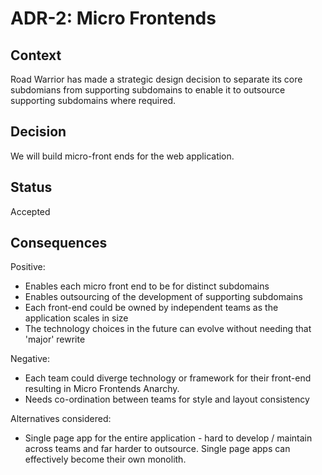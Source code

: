 # ADR-2: Micro Frontends

## Context

Road Warrior has made a strategic design decision to separate its core subdomians from supporting subdomains to enable it to outsource supporting subdomains where required.

## Decision

We will build micro-front ends for the web application.

## Status

Accepted

## Consequences

Positive:

- Enables each micro front end to be for distinct subdomains 
- Enables outsourcing of the development of supporting subdomains
- Each front-end could be owned by independent teams as the application scales in size
- The technology choices in the future can evolve without needing that 'major' rewrite

Negative:

- Each team could diverge technology or framework for their front-end resulting in Micro Frontends Anarchy. 
- Needs co-ordination between teams for style and layout consistency

Alternatives considered:

- Single page app for the entire application - hard to develop / maintain across teams and far harder to outsource. Single page apps can effectively become their own monolith.


